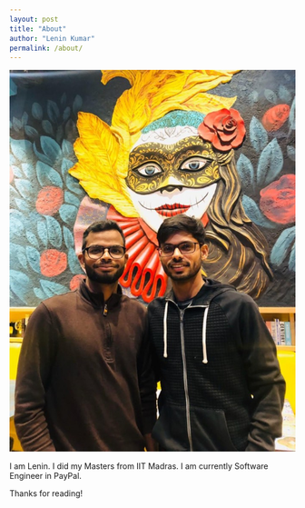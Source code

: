 ```yaml
---
layout: post
title: "About"
author: "Lenin Kumar"
permalink: /about/
---
```

<p align="center">
<img src="/assets/images/about/about.jpg" alt="Architecture">
</p>

I am Lenin. I did my Masters from IIT Madras. I am currently Software Engineer in PayPal. 

Thanks for reading!
